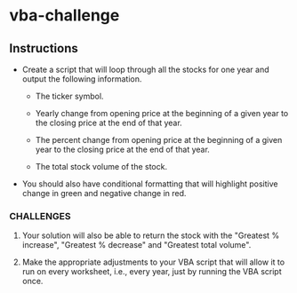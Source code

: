 # vba-challenge
## Instructions

* Create a script that will loop through all the stocks for one year and output the following information.

  * The ticker symbol.

  * Yearly change from opening price at the beginning of a given year to the closing price at the end of that year.

  * The percent change from opening price at the beginning of a given year to the closing price at the end of that year.

  * The total stock volume of the stock.

* You should also have conditional formatting that will highlight positive change in green and negative change in red.

### CHALLENGES

1. Your solution will also be able to return the stock with the "Greatest % increase", "Greatest % decrease" and "Greatest total volume".

2. Make the appropriate adjustments to your VBA script that will allow it to run on every worksheet, i.e., every year, just by running the VBA script once.

